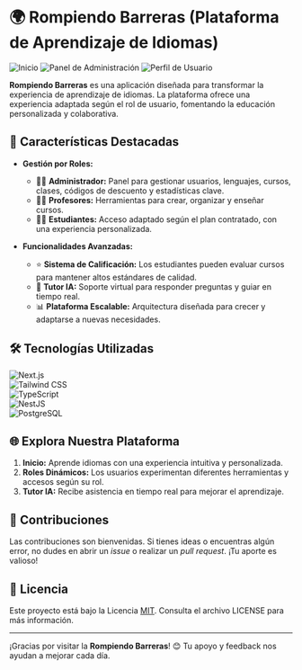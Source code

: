 # 🌍 Rompiendo Barreras (Plataforma de Aprendizaje de Idiomas)

![Inicio](https://github.com/user-attachments/assets/b91e2284-3326-489d-87e2-6842f2c16391)
![Panel de Administración](https://github.com/user-attachments/assets/b93cec1b-6135-4a1c-9d94-b86ba1219188)
![Perfil de Usuario](https://github.com/user-attachments/assets/e4a2165d-6ef0-44b1-8afb-b64f8b5aef62)


**Rompiendo Barreras** es una aplicación diseñada para transformar la experiencia de aprendizaje de idiomas. La plataforma ofrece una experiencia adaptada según el rol de usuario, fomentando la educación personalizada y colaborativa.  

## 🚀 Características Destacadas


- **Gestión por Roles:**
  - 👩‍💼 **Administrador:** Panel para gestionar usuarios, lenguajes, cursos, clases, códigos de descuento y estadísticas clave.
  - 👨‍🏫 **Profesores:** Herramientas para crear, organizar y enseñar cursos.
  - 👩‍🎓 **Estudiantes:** Acceso adaptado según el plan contratado, con una experiencia personalizada.
  
- **Funcionalidades Avanzadas:**
  - ⭐ **Sistema de Calificación:** Los estudiantes pueden evaluar cursos para mantener altos estándares de calidad.
  - 🤖 **Tutor IA:** Soporte virtual para responder preguntas y guiar en tiempo real.
  - 📊 **Plataforma Escalable:** Arquitectura diseñada para crecer y adaptarse a nuevas necesidades.

## 🛠️ Tecnologías Utilizadas

![Next.js](https://img.shields.io/badge/Next.js-000000?style=for-the-badge&logo=nextdotjs&logoColor=white)  
![Tailwind CSS](https://img.shields.io/badge/Tailwind%20CSS-06B6D4?style=for-the-badge&logo=tailwind-css&logoColor=white)  
![TypeScript](https://img.shields.io/badge/TypeScript-007ACC?style=for-the-badge&logo=typescript&logoColor=white)  
![NestJS](https://img.shields.io/badge/NestJS-E0234E?style=for-the-badge&logo=nestjs&logoColor=white)  
![PostgreSQL](https://img.shields.io/badge/PostgreSQL-336791?style=for-the-badge&logo=postgresql&logoColor=white)

## 🌐 Explora Nuestra Plataforma

1. **Inicio:** Aprende idiomas con una experiencia intuitiva y personalizada.  
2. **Roles Dinámicos:** Los usuarios experimentan diferentes herramientas y accesos según su rol.  
3. **Tutor IA:** Recibe asistencia en tiempo real para mejorar el aprendizaje.  

## 🤝 Contribuciones

Las contribuciones son bienvenidas. Si tienes ideas o encuentras algún error, no dudes en abrir un *issue* o realizar un *pull request*. ¡Tu aporte es valioso!

## 📜 Licencia

Este proyecto está bajo la Licencia [MIT](LICENSE). Consulta el archivo LICENSE para más información.

---

¡Gracias por visitar la **Rompiendo Barreras**! 😊 Tu apoyo y feedback nos ayudan a mejorar cada día.
